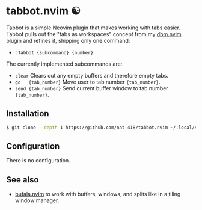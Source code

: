 tabbot.nvim ☯️
==============

Tabbot is a simple Neovim plugin that makes working with tabs easier.
Tabbot pulls out the "tabs as workspaces" concept from my 
[dbm.nvim](https://github.com/nat-418/dbm.nvim) plugin and refines it,
shipping only one command:

* `:Tabbot {subcommand} {number}`

The currently implemented subcommands are:
* `clear`             Clears out any empty buffers and therefore empty tabs.
* `go   {tab_number}` Move user to tab number `{tab_number}`.
* `send {tab_number}` Send current buffer window to tab number `{tab_number}`.

Installation
------------

```sh
$ git clone --depth 1 https://github.com/nat-418/tabbot.nvim ~/.local/share/nvim/site/pack/tabbot/start/tabbot.nvim
```

Configuration
-------------

There is no configuration.

See also
--------

* [bufala.nvim](https://github.com/nat-418/bufala.nvim) to work with buffers,
  windows, and splits like in a tiling window manager.
